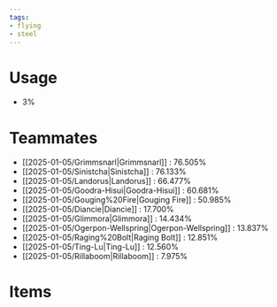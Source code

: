 ```yaml
---
tags:
- flying
- steel
---
```

# Usage
- 3%
# Teammates
- [[2025-01-05/Grimmsnarl|Grimmsnarl]] : 76.505%
- [[2025-01-05/Sinistcha|Sinistcha]] : 76.133%
- [[2025-01-05/Landorus|Landorus]] : 66.477%
- [[2025-01-05/Goodra-Hisui|Goodra-Hisui]] : 60.681%
- [[2025-01-05/Gouging%20Fire|Gouging Fire]] : 50.985%
- [[2025-01-05/Diancie|Diancie]] : 17.700%
- [[2025-01-05/Glimmora|Glimmora]] : 14.434%
- [[2025-01-05/Ogerpon-Wellspring|Ogerpon-Wellspring]] : 13.837%
- [[2025-01-05/Raging%20Bolt|Raging Bolt]] : 12.851%
- [[2025-01-05/Ting-Lu|Ting-Lu]] : 12.560%
- [[2025-01-05/Rillaboom|Rillaboom]] : 7.975%
# Items